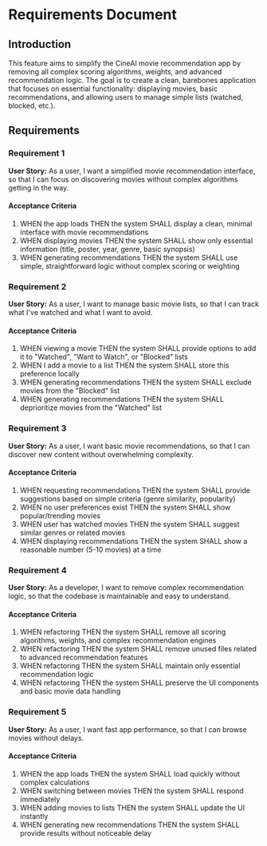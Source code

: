 # Requirements Document

## Introduction

This feature aims to simplify the CineAI movie recommendation app by removing all complex scoring algorithms, weights, and advanced recommendation logic. The goal is to create a clean, barebones application that focuses on essential functionality: displaying movies, basic recommendations, and allowing users to manage simple lists (watched, blocked, etc.).

## Requirements

### Requirement 1

**User Story:** As a user, I want a simplified movie recommendation interface, so that I can focus on discovering movies without complex algorithms getting in the way.

#### Acceptance Criteria

1. WHEN the app loads THEN the system SHALL display a clean, minimal interface with movie recommendations
2. WHEN displaying movies THEN the system SHALL show only essential information (title, poster, year, genre, basic synopsis)
3. WHEN generating recommendations THEN the system SHALL use simple, straightforward logic without complex scoring or weighting

### Requirement 2

**User Story:** As a user, I want to manage basic movie lists, so that I can track what I've watched and what I want to avoid.

#### Acceptance Criteria

1. WHEN viewing a movie THEN the system SHALL provide options to add it to "Watched", "Want to Watch", or "Blocked" lists
2. WHEN I add a movie to a list THEN the system SHALL store this preference locally
3. WHEN generating recommendations THEN the system SHALL exclude movies from the "Blocked" list
4. WHEN generating recommendations THEN the system SHALL deprioritize movies from the "Watched" list

### Requirement 3

**User Story:** As a user, I want basic movie recommendations, so that I can discover new content without overwhelming complexity.

#### Acceptance Criteria

1. WHEN requesting recommendations THEN the system SHALL provide suggestions based on simple criteria (genre similarity, popularity)
2. WHEN no user preferences exist THEN the system SHALL show popular/trending movies
3. WHEN user has watched movies THEN the system SHALL suggest similar genres or related movies
4. WHEN displaying recommendations THEN the system SHALL show a reasonable number (5-10 movies) at a time

### Requirement 4

**User Story:** As a developer, I want to remove complex recommendation logic, so that the codebase is maintainable and easy to understand.

#### Acceptance Criteria

1. WHEN refactoring THEN the system SHALL remove all scoring algorithms, weights, and complex recommendation engines
2. WHEN refactoring THEN the system SHALL remove unused files related to advanced recommendation features
3. WHEN refactoring THEN the system SHALL maintain only essential recommendation logic
4. WHEN refactoring THEN the system SHALL preserve the UI components and basic movie data handling

### Requirement 5

**User Story:** As a user, I want fast app performance, so that I can browse movies without delays.

#### Acceptance Criteria

1. WHEN the app loads THEN the system SHALL load quickly without complex calculations
2. WHEN switching between movies THEN the system SHALL respond immediately
3. WHEN adding movies to lists THEN the system SHALL update the UI instantly
4. WHEN generating new recommendations THEN the system SHALL provide results without noticeable delay